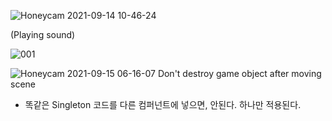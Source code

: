 ![Honeycam 2021-09-14 10-46-24](https://user-images.githubusercontent.com/37606666/133181420-34789e69-e040-4abe-a39a-97a60b12cf1e.gif)

(Playing sound)

![001](https://user-images.githubusercontent.com/37606666/133181584-8a93d1b0-0855-4a8c-9940-dce18123c15a.png)


![Honeycam 2021-09-15 06-16-07](https://user-images.githubusercontent.com/37606666/133335601-1a59a52c-3c71-493a-91ba-1596317c0c63.gif)
Don't destroy game object after moving scene

* 똑같은 Singleton 코드를 다른 컴퍼넌트에 넣으면, 안된다. 하나만 적용된다.
